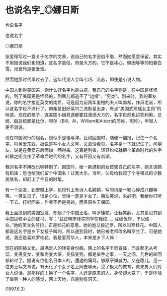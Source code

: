 # 也说名字_◎娜日斯

也说名字

也说名字

◎娜日斯

张爱玲写过一篇关于名字的文章，说自己的名字恶俗不堪，然而她愿意保留。其实不用她说我们也知道，这名字虽俗，却是大方的，它不是冰心，徽因等等的阳春白雪。张爱玲是张爱玲。

然而她那时代早过去了，这年代没人会叫七巧、流苏，即使是小说人物。

中国人到得美国来，则什么好名字也是白搭。我自己的名字则是，在中国是怪怪的，到了美国更是怪怪的，到哪儿都逃不了“边缘”、“另类”。刚来时，我的室友说，你的名字接近英文的南希，可是因为前两年里根的夫人叫南希，作风老派，所以这名字也不流行了。南希是旧好莱坞二流影星出身，有点“美国式琼瑶女主角”的味道。现在的孩子，连美国小姐竞选都要找潇洒大方的，名字自然也讲究利索。总统、副总统都是比尔、阿尔（Bill，Al，William和Albert的简称，昵称），年轻人更不消说。

现在中国流行的起名，则似乎是怪与洋。比如回国时，随便一翻报，记住一个名字，叫黄爱东西，据说是写小女人文学，文章没看见，名字是一下就记住了。问朋友，说是在黄爱东后面加一西得来。这真是利害，轻轻松松就把个革命时代的名字转眼之间变作了革命后时代的名字，又有怀旧又有新潮。

我的名字不用改也够特别了。回国时，给一新遇到的女孩留自己的名字，她言语颇有机锋：您也给我们留个中国名！让我大乐。当年，父母给我起了个寻根式的少数民族名，却赶上了今日的时髦。

有一个朋友，到安徽上学，见校刊上有诗人名鳞鳞，写的诗是一颗心碎成八瓣等等。一男生见了，很是心仪，觉得一定是才女了。朋友笑说，未必吧，我给你打听一下去。打听回来，作者不但是男的，而且原名王保国。

我上面提到的美国室友，却起了个中国土名，叫罗桂花，让我笑翻，尤其是见其到中国进修中文的证书，写：“兹证明罗桂花同学在我校……成绩优异，予以结业。”她的英文名劳拉，正是桂花的意思，她的姓又接近罗，所以叫罗桂花。中国人都说这名字是乡下女孩子叫的，所以遇到我时，她已被老师改名叫罗兰了。可是她说，我还是喜欢罗桂花，我是爱荷华人，本来是乡下人嘛！

现在的网络文化，最满足人的转变身份瘾。网上的名字千奇百怪，而且都无从考证。变男变女，变和尚变大侠，变猫变狗，都是举手之事，一天之间，几世的轮回都轮过了。据说有位化名日本人的，遭遇的痛骂，够原子弹威力。又在哪儿，见一位男士写文章说，有天化了个女子名上网去聊天，受了极大的教育，原来男人们对女人说话，是那样的！换了一个名字，人还是原来的人，身份却大变了，于是体验了做另一种人的感觉，网上天地，自是别有洞天。

(1997.6.3)